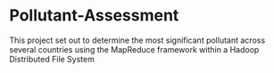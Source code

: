 # Pollutant-Assessment
This project set out to determine the most significant pollutant across several countries using the MapReduce framework within a Hadoop Distributed File System
